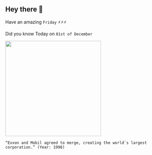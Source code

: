## Hey there 👋
Have an amazing `Friday` ⚡⚡⚡

Did you know Today on `01st of December`
 
 [<img src="https://pbs.twimg.com/media/Cyc13uAUUAEPBB-.jpg" width="300" />](https://www.latimes.com/archives/la-xpm-1998-dec-02-mn-49856-story.html) 
 ```
“Exxon and Mobil agreed to merge, creating the world`s largest corporation.” (Year: 1998)
```
